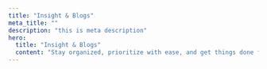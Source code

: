 ```yaml
---
title: "Insight & Blogs"
meta_title: ""
description: "this is meta description"
hero:
  title: "Insight & Blogs"
  content: "Stay organized, prioritize with ease, and get things done faster. Our all-in-one <br> task management tool keeps your team aligned and on track."
---
```

